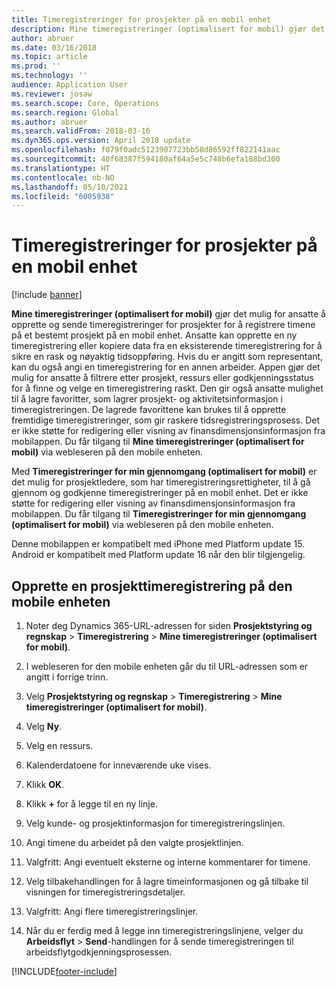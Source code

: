 ```yaml
---
title: Timeregistreringer for prosjekter på en mobil enhet
description: Mine timeregistreringer (optimalisert for mobil) gjør det mulig for ansatte å opprette og sende timeregistreringer for prosjekter for å registrere timene på et bestemt prosjekt på en mobil enhet.
author: abruer
ms.date: 03/16/2018
ms.topic: article
ms.prod: ''
ms.technology: ''
audience: Application User
ms.reviewer: josaw
ms.search.scope: Core, Operations
ms.search.region: Global
ms.author: abruer
ms.search.validFrom: 2018-03-16
ms.dyn365.ops.version: April 2018 update
ms.openlocfilehash: f079f0adc5123907723bb58d86592ff822141aac
ms.sourcegitcommit: 40f68387f594180af64a5e5c748b6efa188bd300
ms.translationtype: HT
ms.contentlocale: nb-NO
ms.lasthandoff: 05/10/2021
ms.locfileid: "6005938"
---
```

# <a name="project-timesheets-on-a-mobile-device"></a>Timeregistreringer for prosjekter på en mobil enhet

[!include [banner](../includes/banner.md)]

**Mine timeregistreringer (optimalisert for mobil)** gjør det mulig for ansatte å opprette og sende timeregistreringer for prosjekter for å registrere timene på et bestemt prosjekt på en mobil enhet. Ansatte kan opprette en ny timeregistrering eller kopiere data fra en eksisterende timeregistrering for å sikre en rask og nøyaktig tidsoppføring. Hvis du er angitt som representant, kan du også angi en timeregistrering for en annen arbeider. Appen gjør det mulig for ansatte å filtrere etter prosjekt, ressurs eller godkjenningsstatus for å finne og velge en timeregistrering raskt. Den gir også ansatte mulighet til å lagre favoritter, som lagrer prosjekt- og aktivitetsinformasjon i timeregistreringen. De lagrede favorittene kan brukes til å opprette fremtidige timeregistreringer, som gir raskere tidsregistreringsprosess. Det er ikke støtte for redigering eller visning av finansdimensjonsinformasjon fra mobilappen. Du får tilgang til **Mine timeregistreringer (optimalisert for mobil)** via webleseren på den mobile enheten.

Med **Timeregistreringer for min gjennomgang (optimalisert for mobil)** er det mulig for prosjektledere, som har timeregistreringsrettigheter, til å gå gjennom og godkjenne timeregistreringer på en mobil enhet. Det er ikke støtte for redigering eller visning av finansdimensjonsinformasjon fra mobilappen. Du får tilgang til **Timeregistreringer for min gjennomgang (optimalisert for mobil)** via webleseren på den mobile enheten.

Denne mobilappen er kompatibelt med iPhone med Platform update 15.
Android er kompatibelt med Platform update 16 når den blir tilgjengelig.

## <a name="create-a-project-timesheet-on-your-mobile-device"></a>Opprette en prosjekttimeregistrering på den mobile enheten

1.  Noter deg Dynamics 365-URL-adressen for siden **Prosjektstyring og regnskap** \> **Timeregistrering** \> **Mine timeregistreringer (optimalisert for mobil)**.

2.  I webleseren for den mobile enheten går du til URL-adressen som er angitt i forrige trinn.
 
3.  Velg **Prosjektstyring og regnskap** \> **Timeregistrering** \> **Mine timeregistreringer (optimalisert for mobil)**.

4.  Velg **Ny**.

5.  Velg en ressurs.

6.  Kalenderdatoene for inneværende uke vises.

7.  Klikk **OK**.

8.  Klikk **+** for å legge til en ny linje.

9.  Velg kunde- og prosjektinformasjon for timeregistreringslinjen.

10. Angi timene du arbeidet på den valgte prosjektlinjen.

11. Valgfritt: Angi eventuelt eksterne og interne kommentarer for timene.

12. Velg tilbakehandlingen for å lagre timeinformasjonen og gå tilbake til visningen for timeregistreringsdetaljer.

13. Valgfritt: Angi flere timeregistreringslinjer.

14. Når du er ferdig med å legge inn timeregistreringslinjene, velger du **Arbeidsflyt** \> **Send**-handlingen for å sende timeregistreringen til arbeidsflytgodkjenningsprosessen.


[!INCLUDE[footer-include](../includes/footer-banner.md)]